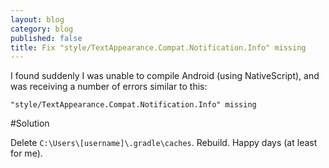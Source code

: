 ```yaml
---
layout: blog
category: blog
published: false
title: Fix "style/TextAppearance.Compat.Notification.Info" missing
---
```

I found suddenly I was unable to compile Android (using NativeScript), and was receiving a number of errors similar to this:

    "style/TextAppearance.Compat.Notification.Info" missing
    
#Solution

Delete `C:\Users\[username]\.gradle\caches`. Rebuild. Happy days (at least for me).